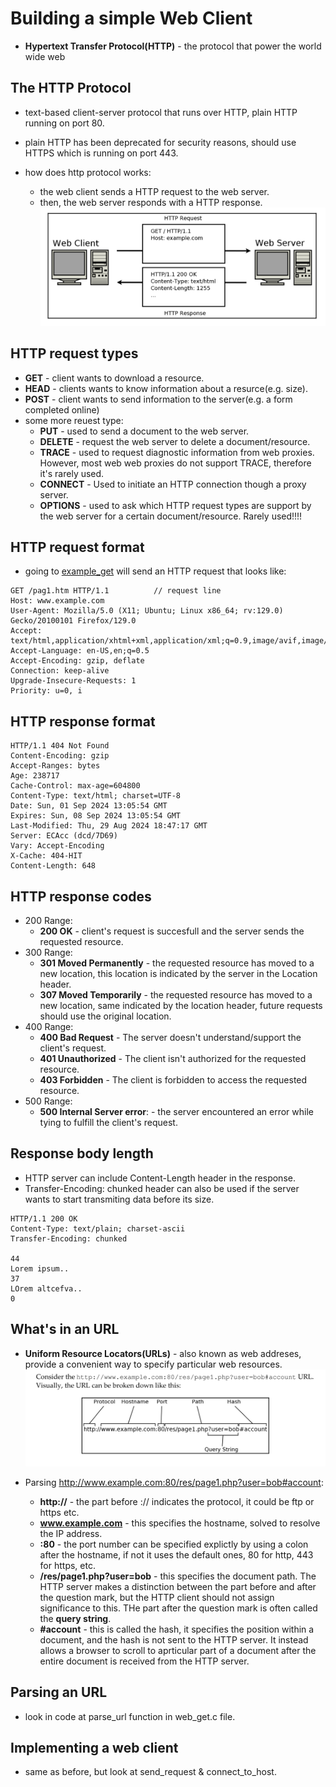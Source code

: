 # Building a simple Web Client

- **Hypertext Transfer Protocol(HTTP)** - the protocol that power the world wide web

## The HTTP Protocol

- text-based client-server protocol that runs over HTTP, plain HTTP running on port 80.
- plain HTTP has been deprecated for security reasons, should use HTTPS which is running on port 443.

- how does http protocol works:
  - the web client sends a HTTP request to the web server.
  - then, the web server responds with a HTTP response.
![http_protocol](./resources/http_protocol.png)

## HTTP request types

- **GET** - client wants to download a resource.
- **HEAD** - clients wants to know information about a resurce(e.g. size).
- **POST** - client wants to send information to the server(e.g. a form completed online)
- some more reuest type:
  - **PUT** - used to send a document to the web server.
  - **DELETE** - request the web server to delete a document/resource.
  - **TRACE** - used to request diagnostic information from web proxies. However, most web web proxies do not support TRACE, therefore it's rarely used.
  - **CONNECT** - Used to initiate an HTTP connection though a proxy server.
  - **OPTIONS** - used to ask which HTTP request types are support by the web server for a certain document/resource. Rarely used!!!!

## HTTP request format

- going to [example_get](http://www.example.com/pag1.htm) will send an HTTP request that looks like:

```
GET /pag1.htm HTTP/1.1          // request line
Host: www.example.com
User-Agent: Mozilla/5.0 (X11; Ubuntu; Linux x86_64; rv:129.0) Gecko/20100101 Firefox/129.0
Accept: text/html,application/xhtml+xml,application/xml;q=0.9,image/avif,image/webp,image/png,image/svg+xml,*/*;q=0.8
Accept-Language: en-US,en;q=0.5
Accept-Encoding: gzip, deflate
Connection: keep-alive
Upgrade-Insecure-Requests: 1
Priority: u=0, i
```


## HTTP response format

```
HTTP/1.1 404 Not Found
Content-Encoding: gzip
Accept-Ranges: bytes
Age: 238717
Cache-Control: max-age=604800
Content-Type: text/html; charset=UTF-8
Date: Sun, 01 Sep 2024 13:05:54 GMT
Expires: Sun, 08 Sep 2024 13:05:54 GMT
Last-Modified: Thu, 29 Aug 2024 18:47:17 GMT
Server: ECAcc (dcd/7D69)
Vary: Accept-Encoding
X-Cache: 404-HIT
Content-Length: 648
```

## HTTP response codes

- 200 Range:
  - **200 OK** - client's request is succesfull and the server sends the requested resource.
- 300 Range:
  - **301 Moved Permanently** - the requested resource has moved to a new location, this location is indicated by the server in the Location header.
  - **307 Moved Temporarily** - the requested resource has moved to a new location, same indicated by the location header, future requests should use the original location.
- 400 Range:
  - **400 Bad Request** - The server doesn't understand/support the client's request.
  - **401 Unauthorized** - The client isn't authorized for the requested resource.
  - **403 Forbidden** - The client is forbidden to access the requested resource.
- 500 Range:
  - **500 Internal Server error**: - the server encountered an error while tying to fulfill the client's request.

## Response body length

- HTTP server can include Content-Length header in the response.
- Transfer-Encoding: chunked header can also be used if the server wants to start transmiting data before its size.

```
HTTP/1.1 200 OK
Content-Type: text/plain; charset-ascii
Transfer-Encoding: chunked

44
Lorem ipsum..
37
LOrem altcefva..
0
```

## What's in an URL

- **Uniform Resource Locators(URLs)** - also known as web addreses, provide a convenient way to specify particular web resources.
![url](./resources/url.png)

- Parsing http://www.example.com:80/res/page1.php?user=bob#account:
  - **http://** - the part before :// indicates the protocol, it could be ftp or https etc.
  - **www.example.com** - this specifies the hostname, solved to resolve the IP address.
  - **:80** - the port number can be specified explictly by using a colon after the hostname, if not it uses the default ones, 80 for http, 443 for https, etc.
  - **/res/page1.php?user=bob** - this specifies the document path. The HTTP server makes a distinction between the part before and after the question mark, but the HTTP client should not assign significance to this. THe part after the question mark is often called the **query string**.
  - **#account** - this is called the hash, it specifies the position within a document, and the hash is not sent to the HTTP server. It instead allows a browser to scroll to aprticular part of a document after the entire document is received from the HTTP server.

## Parsing an URL

- look in code at parse_url function in web_get.c file.

## Implementing a web client

- same as before, but look at send_request & connect_to_host.


